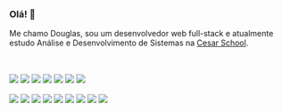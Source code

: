 ### Olá! 👋

Me chamo Douglas, sou um desenvolvedor web full-stack e atualmente estudo Análise e Desenvolvimento de Sistemas na [Cesar School](https://www.cesar.school/).


<div style="display: inline_block"><br>
  <div style="display: inline_block"><br>
    <img src="https://cdn.jsdelivr.net/gh/devicons/devicon@latest/icons/javascript/javascript-original.svg" />
  <img src="https://cdn.jsdelivr.net/gh/devicons/devicon@latest/icons/typescript/typescript-original.svg" />
  <img src="https://cdn.jsdelivr.net/gh/devicons/devicon@latest/icons/html5/html5-original.svg" />
  <img src="https://cdn.jsdelivr.net/gh/devicons/devicon@latest/icons/css3/css3-original.svg" />
  <img src="https://cdn.jsdelivr.net/gh/devicons/devicon@latest/icons/react/react-original.svg" /> 
  <img src="https://cdn.jsdelivr.net/gh/devicons/devicon@latest/icons/tailwindcss/tailwindcss-original-wordmark.svg" />
  <img src="https://cdn.jsdelivr.net/gh/devicons/devicon@latest/icons/nextjs/nextjs-original.svg" />
  </div>
  <div style="display: inline_block"><br>
    <img src="https://cdn.jsdelivr.net/gh/devicons/devicon@latest/icons/docker/docker-original.svg" />
  <img src="https://cdn.jsdelivr.net/gh/devicons/devicon@latest/icons/nodejs/nodejs-original-wordmark.svg" />
  <img src="https://cdn.jsdelivr.net/gh/devicons/devicon@latest/icons/express/express-original.svg" />
  <img src="https://cdn.jsdelivr.net/gh/devicons/devicon@latest/icons/jest/jest-plain.svg" />
  <img src="https://cdn.jsdelivr.net/gh/devicons/devicon@latest/icons/playwright/playwright-original.svg" />
  <img src="https://cdn.jsdelivr.net/gh/devicons/devicon@latest/icons/postgresql/postgresql-original-wordmark.svg" />
  <img src="https://cdn.jsdelivr.net/gh/devicons/devicon@latest/icons/mysql/mysql-original-wordmark.svg" />        
  <img src="https://cdn.jsdelivr.net/gh/devicons/devicon@latest/icons/sequelize/sequelize-plain.svg" />
  <img src="https://cdn.jsdelivr.net/gh/devicons/devicon@latest/icons/prisma/prisma-original-wordmark.svg" />
  </div>          
</div>
          

<!--
**araujodgdev/araujodgdev** is a ✨ _special_ ✨ repository because its `README.md` (this file) appears on your GitHub profile.

Here are some ideas to get you started:

- 🔭 I’m currently working on ...
- 🌱 I’m currently learning ...
- 👯 I’m looking to collaborate on ...
- 🤔 I’m looking for help with ...
- 💬 Ask me about ...
- 📫 How to reach me: ...
- 😄 Pronouns: ...
- ⚡ Fun fact: ...
-->

